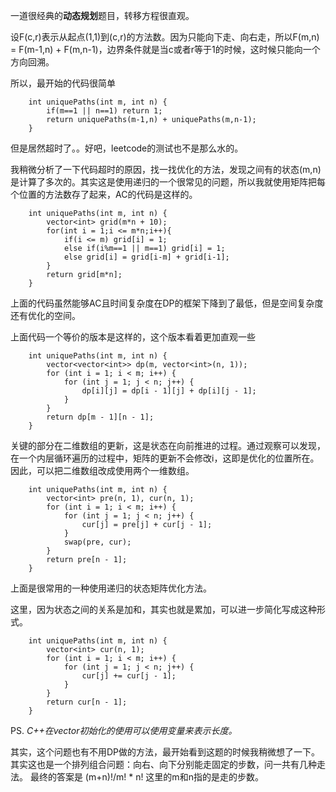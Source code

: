 一道很经典的**动态规划**题目，转移方程很直观。

设F(c,r)表示从起点(1,1)到(c,r)的方法数。因为只能向下走、向右走，所以F(m,n) = F(m-1,n) + F(m,n-1)，边界条件就是当c或者r等于1的时候，这时候只能向一个方向回溯。

所以，最开始的代码很简单

```
	int uniquePaths(int m, int n) {
        if(m==1 || n==1) return 1;
        return uniquePaths(m-1,n) + uniquePaths(m,n-1);
    }
```
但是居然超时了。。好吧，leetcode的测试也不是那么水的。

我稍微分析了一下代码超时的原因，找一找优化的方法，发现之间有的状态(m,n)是计算了多次的。其实这是使用递归的一个很常见的问题，所以我就使用矩阵把每个位置的方法数存了起来，AC的代码是这样的。

```
	int uniquePaths(int m, int n) {
        vector<int> grid(m*n + 10);
        for(int i = 1;i <= m*n;i++){
            if(i <= m) grid[i] = 1;
            else if(i%m==1 || m==1) grid[i] = 1;
            else grid[i] = grid[i-m] + grid[i-1];
        }
        return grid[m*n];
    }
```
上面的代码虽然能够AC且时间复杂度在DP的框架下降到了最低，但是空间复杂度还有优化的空间。

上面代码一个等价的版本是这样的，这个版本看着更加直观一些

```
	int uniquePaths(int m, int n) {
        vector<vector<int>> dp(m, vector<int>(n, 1));
        for (int i = 1; i < m; i++) {
            for (int j = 1; j < n; j++) {
                dp[i][j] = dp[i - 1][j] + dp[i][j - 1];
            }
        }
        return dp[m - 1][n - 1];
    }
```
关键的部分在二维数组的更新，这是状态在向前推进的过程。通过观察可以发现，在一个内层循环遍历的过程中，矩阵的更新不会修改i，这即是优化的位置所在。因此，可以把二维数组改成使用两个一维数组。

```
	int uniquePaths(int m, int n) {
        vector<int> pre(n, 1), cur(n, 1);
        for (int i = 1; i < m; i++) {
            for (int j = 1; j < n; j++) {
                cur[j] = pre[j] + cur[j - 1];
            }
            swap(pre, cur);
        }
        return pre[n - 1];
    }
```
上面是很常用的一种使用递归的状态矩阵优化方法。

这里，因为状态之间的关系是加和，其实也就是累加，可以进一步简化写成这种形式。

```
	int uniquePaths(int m, int n) {
        vector<int> cur(n, 1);
        for (int i = 1; i < m; i++) {
            for (int j = 1; j < n; j++) {
                cur[j] += cur[j - 1];
            }
        }
        return cur[n - 1];
    }
```
PS. *C++在vector初始化的使用可以使用变量来表示长度。*

其实，这个问题也有不用DP做的方法，最开始看到这题的时候我稍微想了一下。其实这也是一个排列组合问题：向右、向下分别能走固定的步数，问一共有几种走法。 最终的答案是 (m+n)!/m! * n! 这里的m和n指的是走的步数。
